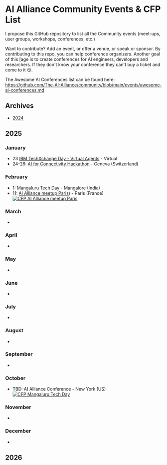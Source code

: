# AI Alliance Community Events & CFP List

I propose this GitHub repository to list all the Community events (meet-ups, user groups, workshops, conferences, etc.) 

Want to contribute? Add an event, or offer a venue, or speak or sponsor.  By contributing to this repo, you can help conference organizers. Another goal of this [age is to create conferences for AI engineers, developers and researchers.
If they don't know your conference they can't buy a ticket and come to it 😏.

The Awesome AI Conferences list can be found here: https://github.com/The-AI-Alliance/community/blob/main/events/awesome-ai-conferences.md

## Archives

* [2024](archives/2024.md)

## 2025

### January

* 23 [IBM TechXchange Day - Virtual Agents](https://ibmtechxchange-virtual-agents.bemyapp.com) - Virtual
* 24-26: [AI for Connectivity Hackathon](https://lablab.ai/event/ai-for-connectivity-hackathon) - Geneva (Switzerland)


### February

* 1: [Mangaluru Tech Day](https://hackersmang.org/techmang25) - Mangalore (India) 
* 11: [AI Alliance meetup Paris](https://lu.ma/vejv8xcx)) - Paris (France) <a href="https://sessionize.com/devfest-24-dakar/"><img alt="CFP AI Alliance meetup Paris" src="https://img.shields.io/static/v1?label=CFP&message=until%2022-December-2024&color=red"></a>

### March
* 

### April
*

### May
*

### June
*

### July
*

### August
*

### September
*

### October
* TBD: AI Alliance Conference - New York (US) <a href="https://sessionize.com/techmang/"><img alt="CFP Mangaluru Tech Day" src="https://img.shields.io/static/v1?label=CFP&message=until%2026-January-2025&color=red"></a>

### November
*

### December
*

## 2026

